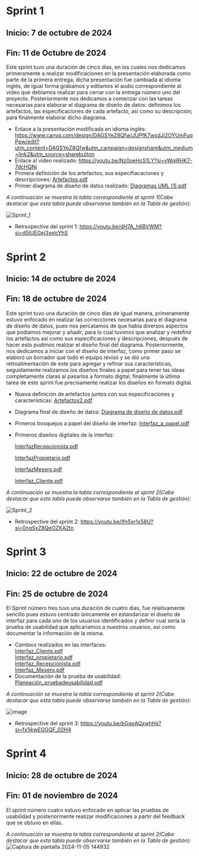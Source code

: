 # Sprint 1 
## Inicio: 7 de octubre de 2024
## Fin: 11 de Octubre de 2024
Este sprint tuvo una duración de cinco días, en los cuales nos dedicamos primeramente a realizar modificaciones en la presentación elaborada como parte de la primera entrega, dicha presentación fue cambiada al idioma inglés, de igual forma grabamos y editamos el audio correspondiente al video que debiamos realizar para cerrar con la entrega número uno del proyecto. Posteriormente nos dedicamos a comenzar con las tareas necesarias para elaborar el diagrama de diseño de datos: definimos los artefactos, las especificaciones de cada artefacto, así como su descripción; para finalmente elaborar dicho diagrama.

- Enlace a la presentación modificada en idioma inglés: https://www.canva.com/design/DAGSYeZ8Qfw/JUPfK7wsdJi2OYUmFuqPpw/edit?utm_content=DAGSYeZ8Qfw&utm_campaign=designshare&utm_medium=link2&utm_source=sharebutton
- Enlace al video realizado:
https://youtu.be/Nz0oeHcS1LY?si=vWqiRHK7-7dcHQNj
- Primera definición de los artefactos, sus especifiacaciones y descripciones: [Artefactos.pdf](https://github.com/user-attachments/files/17537869/Artefactos.pdf)
- Primer diagrama de diseño de datos realizado:
[Diagramas UML (1).pdf](https://github.com/user-attachments/files/17537819/Diagramas.UML.1.pdf)

*A continuación se muestra la tabla correspondiente al sprint 1(Cabe destacar que esta tabla puede observarse también en la Tabla de gestión):*

![Sprint_1](https://github.com/user-attachments/assets/c1085cfe-65b1-4d7a-9603-371fbb225275)

- Retrsopective del sprint 1: https://youtu.be/dH7A_h6BVWM?si=d5IUEGej3xelcYhS

# Sprint 2
## Inicio: 14 de octubre de 2024
## Fin: 18 de octubre de 2024
Este sprint tuvo una duración de cinco días de igual manera, primeramente estuvo enfocado en realizar las correcciones necesarias para el diagrama de diseño de datos, pues nos percatamos de que había diversos aspectos que podiamos mejorar y añadir, para lo cual tuvimos que analizar y redefinir los artefactos así como sus especificaciones y descripciones, después de hacer esto pudimos realizar el diseño final del diagrama. Posteriormente, nos dedicamos a iniciar con el diseño de interfaz, como primer paso se elaboró un borrador que todo el equipo revisó y se dió una retroalimentación de este para agregar y refinar sus características, seguidamente realizamos los diseños finales a papel para tener las ideas completamente claras al pasarlos a formato digital, finalmente la útlima tarea de este sprint fue precisamente realizar los diseños en formato digital.

- Nueva definición de artefactos juntos con sus especificaciones y características: [Artefactos2.pdf](https://github.com/user-attachments/files/17543167/Artefactos2.pdf)
- Diagrama final de diseño de datos: [Diagrama de diseño de datos.pdf](https://github.com/user-attachments/files/17543183/Diagrama.de.diseno.de.datos.pdf)
- Prmeros bosquejos a papel del diseño de interfaz: [Interfaz_a_papel.pdf](https://github.com/user-attachments/files/17543734/Interfaz_a_papel.pdf)

- Primeros diseños digitales de la interfaz:
  
    [InterfazRecepcionista.pdf](https://github.com/user-attachments/files/17543309/InterfazRecepcionista.pdf)

    [InterfazPropietario.pdf](https://github.com/user-attachments/files/17543313/InterfazPropietario.pdf)

     [InterfazMesero.pdf](https://github.com/user-attachments/files/17543318/InterfazMesero.pdf)

     [Interfaz_Cliente.pdf](https://github.com/user-attachments/files/17543321/Interfaz_Cliente.pdf)

*A continuación se muestra la tabla correspondiente al sprint 2(Cabe destacar que esta tabla puede observarse también en la Tabla de gestión):*

![Sprint_2](https://github.com/user-attachments/assets/bf1d67ab-b533-418c-a875-a4a7a1bf658a)

- Retrospective del sprint 2: https://youtu.be/Ifn5xr1x58U?si=0ngSxZ8QeOZKA2tn

# Sprint 3
## Inicio: 22 de octubre de 2024
## Fin: 25 de octubre de 2024
El Sprint número tres tuvo una duración de cuatro días, fue relativamente sencillo pues estuvo centrado únicamente en estandarizar el diseño de interfaz para cada uno de los usuarios identificados y definir cual sería la prueba de usabilidad que aplicariamos a nuestros usuarios, así como documentar la información de la misma.
- Cambios realizados en las interfaces:<br>
 [Interfaz_Cliente.pdf](https://github.com/userattachments/files/17564009/Interfaz_Cliente.pdf) <br>
 [Interfaz_propietario.pdf](https://github.com/userattachments/files/17564012/Interfaz_propietario.pdf) <br>
 [Interfaz_Recepcionista.pdf](https://github.com/user-attachments/files/17564013/Interfaz_Recepcionista.pdf) <br>
 [Interfaz_Mesero.pdf](https://github.com/user-attachments/files/17564015/Interfaz_Mesero.pdf) <br>
- Documentación de la prueba de usabilidad: [Planeación_pruebadeusabilidad.pdf](https://github.com/user-attachments/files/17579245/Planeacion_pruebadeusabilidad.pdf)

*A continuación se muestra la tabla correspondiente al sprint 2(Cabe destacar que esta tabla puede observarse también en la Tabla de gestión):*

![image](https://github.com/user-attachments/assets/d33a491b-f654-43f8-aa6e-bb9cb1824589)

- Retrospective del sprint 3: https://youtu.be/bGqxAQxwhHs?si=fx1jkwEGGQF_02H4
# Sprint 4
## Inicio: 28 de octubre de 2024
## Fin: 01 de noviembre de 2024
El sprint número cuatro estuvo enfocado en aplicar las pruebas de usabilidad y posteriormente realizar modificaciones a partir del feedback que se obtuvo en ellas.

*A continuación se muestra la tabla correspondiente al sprint 2(Cabe destacar que esta tabla puede observarse también en la Tabla de gestión):*
![Captura de pantalla 2024-11-05 144932](https://github.com/user-attachments/assets/126d2965-8e25-4d33-82e1-5407e4288164)



